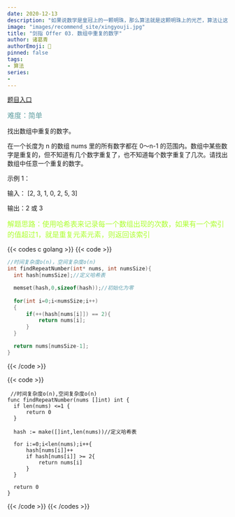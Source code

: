 ```yaml
---
date: 2020-12-13
description: "如果说数学是皇冠上的一颗明珠，那么算法就是这颗明珠上的光芒，算法让这颗明珠更加熠熠生辉，为科技进步和社会发展照亮了前进的路"
image: "images/recommend_site/xingyouji.jpg"
title: "剑指 Offer 03. 数组中重复的数字"
author: 诸葛青
authorEmoji: 🎅
pinned: false
tags:
- 算法
series:
-   
---
```

[题目入口](https://leetcode-cn.com/problems/shu-zu-zhong-zhong-fu-de-shu-zi-lcof/)

<font color=CadetBlue size=3 >难度：简单</font>

找出数组中重复的数字。

在一个长度为 n 的数组 nums 里的所有数字都在 0～n-1 的范围内。数组中某些数字是重复的，但不知道有几个数字重复了，也不知道每个数字重复了几次。请找出数组中任意一个重复的数字。



示例 1：

输入：
[2, 3, 1, 0, 2, 5, 3]

输出：2 或 3 

<font color=GreenYellow size=3 >解题思路：使用哈希表来记录每一个数组出现的次数，如果有一个索引的值超过1，就是重复元素元素，则返回该索引</font>

{{< codes c golang >}}
  {{< code >}}

  ```c
//时间复杂度o(n)，空间复杂度o(n)
int findRepeatNumber(int* nums, int numsSize){
    int hash[numsSize];//定义哈希表

    memset(hash,0,sizeof(hash));//初始化为零
    
    for(int i=0;i<numsSize;i++)
    {
        if(++(hash[nums[i]]) == 2){
            return nums[i];
        } 
    }

    return nums[numsSize-1];
}
  ```

  {{< /code >}}

  {{< code >}}

  ```golang
   //时间复杂度o(n),空间复杂度o(n)
func findRepeatNumber(nums []int) int {
    if len(nums) <=1 {
        return 0
    }
    
    hash := make([]int,len(nums))//定义哈希表

    for i:=0;i<len(nums);i++{
        hash[nums[i]]++
        if hash[nums[i]] >= 2{
            return nums[i]
        }
    }
   
    return 0
}
  ``` 
  {{< /code >}}
{{< /codes >}}